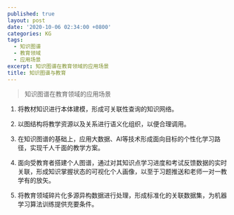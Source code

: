 ```yaml
---
published: true
layout: post
date: '2020-10-06 02:34:00 +0800'
categories: KG
tags:
  - 知识图谱
  - 教育领域
  - 应用场景
excerpt: 知识图谱在教育领域的应用场景
title: 知识图谱与教育
---
```


> 知识图谱在教育领域的应用场景

1. 将教材知识进行本体建模，形成可关联性查询的知识网络。

2. 以图结构将教学资源以及关系进行语义化组织，以便合理调用。

3. 在知识图谱的基础上，应用大数据、AI等技术形成面向目标的个性化学习路径，实现千人千面的教学方案。

4. 面向受教育者搭建个人图谱，通过对其知识点学习进度和考试反馈数据的实时关联，形成知识掌握状态的可视化个人画像，以至于习题推送和老师一对一教学有的放矢。

5. 将教育领域碎片化多源异构数据进行处理，形成标准化的关联数据集，为机器学习算法训练提供充要条件。